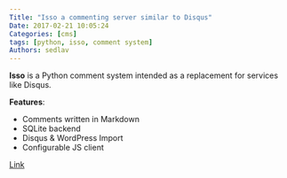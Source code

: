 ```yaml
---
Title: "Isso a commenting server similar to Disqus"
Date: 2017-02-21 10:05:24
Categories: [cms]
tags: [python, isso, comment system]
Authors: sedlav
---
```


**Isso** is a Python comment system intended as a replacement for services like Disqus.

**Features**:

* Comments written in Markdown
* SQLite backend
* Disqus & WordPress Import
* Configurable JS client

[Link](https://posativ.org/isso/)
